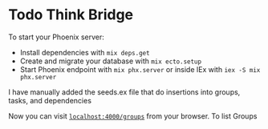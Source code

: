 #  Todo Think Bridge

To start your Phoenix server:

  * Install dependencies with `mix deps.get`
  * Create and migrate your database with `mix ecto.setup`
  * Start Phoenix endpoint with `mix phx.server` or inside IEx with `iex -S mix phx.server`

I have manually added the seeds.ex file that do insertions into groups, tasks, and dependencies

Now you can visit [`localhost:4000/groups`](http://localhost:4000/groups) from your browser. To list Groups
